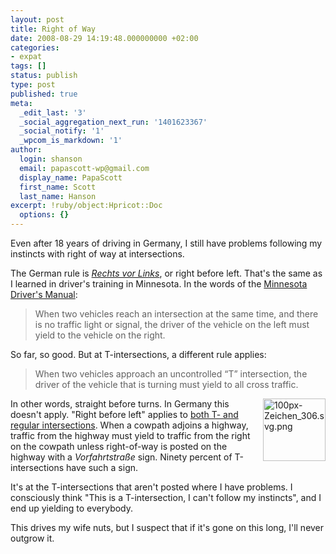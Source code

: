 ```yaml
---
layout: post
title: Right of Way
date: 2008-08-29 14:19:48.000000000 +02:00
categories:
- expat
tags: []
status: publish
type: post
published: true
meta:
  _edit_last: '3'
  _social_aggregation_next_run: '1401623367'
  _social_notify: '1'
  _wpcom_is_markdown: '1'
author:
  login: shanson
  email: papascott-wp@gmail.com
  display_name: PapaScott
  first_name: Scott
  last_name: Hanson
excerpt: !ruby/object:Hpricot::Doc
  options: {}
---
```

<p>Even after 18 years of driving in Germany, I still have problems following my instincts with right of way at intersections.</p>
<p>The German rule is <a href="http://de.wikipedia.org/wiki/Vorfahrtsregel"><em>Rechts vor Links</em></a>, or right before left. That's the same as I learned in driver's training in Minnesota. In the words of the <a href="http://www.dps.state.mn.us/dvs/DLTraining/DLManual/DLManual.htm">Minnesota Driver's Manual</a>:</p>
<blockquote><p>When two vehicles reach an intersection at the same time, and there is no traffic light or signal, the driver of the vehicle on the left must yield to the vehicle on the right.</p></blockquote>
<p>So far, so good. But at T-intersections, a different rule applies:</p>
<blockquote><p>When two vehicles approach an uncontrolled &ldquo;T&rdquo; intersection, the driver of the vehicle that is turning must yield to all cross traffic.</p></blockquote>
<p><img src="https://www.papascott.de/wordpress/wp-content/uploads/2008/08/100px-zeichen-306svg.png" alt="100px-Zeichen_306.svg.png" border="0" width="100" height="100" align="right" />In other words, straight before turns. In Germany this doesn't apply. "Right before left" applies to <a href="http://bundesrecht.juris.de/stvo/__8.html">both T- and regular intersections</a>. When a cowpath adjoins a highway, traffic from the highway must yield to traffic from the right on the cowpath unless right-of-way is posted on the highway with a <em>Vorfahrtstra&szlig;e</em> sign. Ninety percent of T-intersections have such a sign.</p>
<p>It's at the T-intersections that aren't posted where I have problems. I consciously think "This is a T-intersection, I can't follow my instincts", and I end up yielding to everybody.</p>
<p>This drives my wife nuts, but I suspect that if it's gone on this long, I'll never outgrow it.</p>

